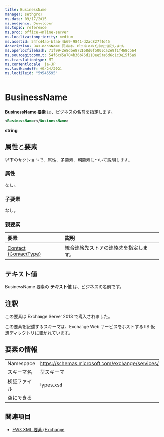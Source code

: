 ```yaml
---
title: BusinessName
manager: sethgros
ms.date: 09/17/2015
ms.audience: Developer
ms.topic: reference
ms.prod: office-online-server
ms.localizationpriority: medium
ms.assetid: 54fcd4ab-bfab-4b69-9841-d2ac827f4d45
description: BusinessName 要素は、ビジネスの名前を指定します。
ms.openlocfilehash: 71f9942e8dbe872168d0f5001ca2e9f1f468cb64
ms.sourcegitcommit: 54f6cd5a704b36b76d110ee53a6d6c1c3e15f5a9
ms.translationtype: MT
ms.contentlocale: ja-JP
ms.lasthandoff: 09/24/2021
ms.locfileid: "59545595"
---
```

# <a name="businessname"></a>BusinessName

**BusinessName 要素** は、ビジネスの名前を指定します。 
  
```XML
<BusinessName></BusinessName>
```

 **string**
## <a name="attributes-and-elements"></a>属性と要素

以下のセクションで、属性、子要素、親要素について説明します。
  
### <a name="attributes"></a>属性

なし。
  
### <a name="child-elements"></a>子要素

なし。
  
### <a name="parent-elements"></a>親要素

|**要素**|**説明**|
|:-----|:-----|
|[Contact (ContactType)](contact-contacttype.md) <br/> |統合連絡先ストアの連絡先を指定します。  <br/> |
   
## <a name="text-value"></a>テキスト値

BusinessName 要素の **テキスト値** は、ビジネスの名前です。 
  
## <a name="remarks"></a>注釈

この要素は Exchange Server 2013 で導入されました。
  
この要素を記述するスキーマは、Exchange Web サービスをホストする IIS 仮想ディレクトリに置かれています。
  
## <a name="element-information"></a>要素の情報

|||
|:-----|:-----|
|Namespace  <br/> |https://schemas.microsoft.com/exchange/services/2006/types  <br/> |
|スキーマ名  <br/> |型スキーマ  <br/> |
|検証ファイル  <br/> |types.xsd  <br/> |
|空にできる  <br/> ||
   
## <a name="see-also"></a>関連項目



- [EWS XML 要素 (Exchange](ews-xml-elements-in-exchange.md)

